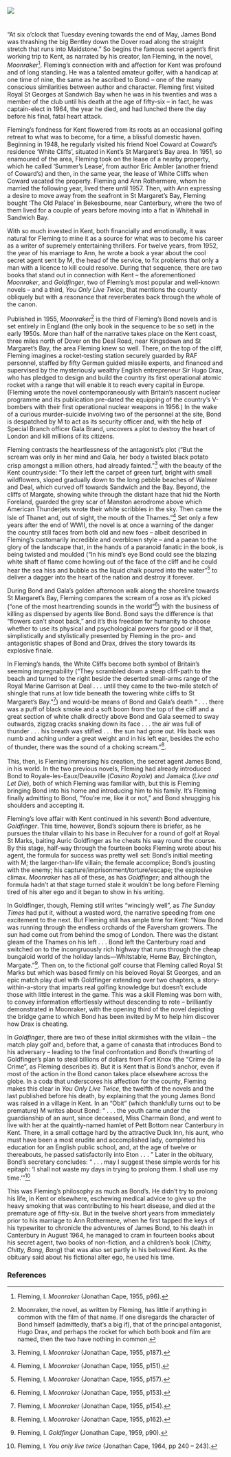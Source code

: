 <a href="https://dev.visual-essays.app"><img src="https://dev-visual-essays.netlify.app/images/ve-button.png"></a> 
<param ve-config title="Ian Fleming (1908 – 1964)" author="Fred Marsh" layout="vtl" banner="https://upload.wikimedia.org/wikipedia/commons/e/ea/The_White_Cliffs_of_Dover_%2848904125611%29.jpg">

<param ve-entity eid="Q24638363" aliases="St Margaret's Bay">
<param ve-entity eid="Q179224" aliases="Dover">
<param ve-entity eid="Q3370771" aliases="Sandwich Bay">
<param ve-entity eid="Q4881598" aliases="Bekesbourne">
<param ve-entity eid="Q964785" aliases="Whitstable">
<param ve-entity eid="Q929286" aliases="Herne Bay">
<param ve-entity eid="Q865021" aliases="Birchington">
<param ve-entity eid="Q618045" aliases="Margate">
<param ve-entity eid="Q7179270" aliases="Pett Bottom">
<param ve-entity eid="Q2551894" aliases="Walmer">
<param ve-entity eid="Q1011096" aliases="Deal">

<!-- Basemap centred on Bekesbourne -->
<param ve-map center="Q4881598" zoom="10">
<!-- Historical map layers -->
<param ve-map-layer active allmaps allmaps-id="e2c6c2d2160a2c8b" title="Kent Road Map">

#

“At six o’clock that Tuesday evening towards the end of May, James Bond was thrashing the big Bentley down the Dover road along the straight stretch that runs into Maidstone.”  So begins the famous secret agent’s first working trip to Kent, as narrated by his creator, Ian Fleming, in the novel, _Moonraker_[^ref1]. Fleming’s connection with and affection for Kent was profound and of long standing.  He was a talented amateur golfer, with a handicap at one time of nine, the same as he ascribed to Bond – one of the many conscious similarities between author and character.  Fleming first visited Royal St Georges at Sandwich Bay when he was in his twenties and was a member of the club until his death at the age of fifty-six – in fact, he was captain-elect in 1964, the year he died, and had lunched there the day before his final, fatal heart attack.
<param ve-image url="https://upload.wikimedia.org/wikipedia/commons/1/1e/Royal-st-georges-golf-club-1.jpg" label="Royal St George's Golf course" attribution="Unknown author, CC BY 4.0, via Wikimedia Commons">
<!-- Basemap centred on Bekesbourne -->
<param ve-map center="Q4881598" zoom="10">
<param ve-map center="Q3370771" zoom="12">
<param ve-map center="Q179224" zoom="12">

Fleming’s fondness for Kent flowered from its roots as an occasional golfing retreat to what was to become, for a time, a blissful domestic haven.  Beginning in 1948, he regularly visited his friend Noel Coward at Coward’s residence ‘White Cliffs’, situated in Kent’s St Margaret’s Bay area.  In 1951, so enamoured of the area, Fleming took on the lease of a nearby property, which he called ‘Summer’s Lease’, from author Eric Ambler (another friend of Coward’s) and then, in the same year, the lease of White Cliffs when Coward vacated the property.  Fleming and Ann Rothermere, whom he married the following year, lived there until 1957.  Then, with Ann expressing a desire to move away from the seafront in St Margaret’s Bay, Fleming bought ‘The Old Palace’ in Bekesbourne, near Canterbury, where the two of them lived for a couple of years before moving into a flat in Whitehall in Sandwich Bay.
<param ve-image url="https://upload.wikimedia.org/wikipedia/commons/1/15/White_cliffs_at_St._Margaret%27s_Bay_-_geograph.org.uk_-_2139591.jpg" label="White cliffs at St. Margaret's Bay" attribution="by Graham Horn, CC BY-SA 2.0, via Wikimedia Commons">
<param ve-map center="Q24638363" zoom="12">
<param ve-map center="Q3370771" zoom="12">
<param ve-map center="Q4881598" zoom="12">

With so much invested in Kent, both financially and emotionally, it was natural for Fleming to mine it as a source for what was to become his career as a writer of supremely entertaining thrillers.  For twelve years, from 1952, the year of his marriage to Ann, he wrote a book a year about the cool secret agent sent by M, the head of the service, to fix problems that only a man with a licence to kill could resolve.  During that sequence, there are two books that stand out in connection with Kent – the aforementioned _Moonraker_, and _Goldfinger_, two of Fleming’s most popular and well-known novels – and a third, _You Only Live Twice_, that mentions the county obliquely but with a resonance that reverberates back through the whole of the canon.
<param ve-image url="https://stor.artstor.org/stor/07405b1d-ef21-4501-90ed-3ad985c20029" label="Portrait Bench, Dover seafront" attribution="Photographed by Michelle Crowther">

Published in 1955, _Moonraker_[^ref2]  is the third of Fleming’s Bond novels and is set entirely in England (the only book in the sequence to be so set) in the early 1950s.  More than half of the narrative takes place on the Kent coast, three miles north of Dover on the Deal Road, near Kingsdown and St Margaret’s Bay, the area Fleming knew so well.  There, on the top of the cliff, Fleming imagines a rocket-testing station securely guarded by RAF personnel, staffed by fifty German guided missile experts, and financed and supervised by the mysteriously wealthy English entrepreneur Sir Hugo Drax, who has pledged to design and build the country its first operational atomic rocket with a range that will enable it to reach every capital in Europe.  (Fleming wrote the novel contemporaneously with Britain’s nascent nuclear programme and its publication pre-dated the equipping of the country’s V-bombers with their first operational nuclear weapons in 1956.)  In the wake of a curious murder-suicide involving two of the personnel at the site, Bond is despatched by M to act as its security officer and, with the help of Special Branch officer Gala Brand, uncovers a plot to destroy the heart of London and kill millions of its citizens.  
<param ve-image url="https://upload.wikimedia.org/wikipedia/commons/7/73/St_Margaret%27s_Bay_-_geograph.org.uk_-_2153408.jpg" label="St Margaret's Bay" attribution="by Colin Park, CC BY-SA 2.0, via Wikimedia Commons">
<param ve-map center="Q24638363" zoom="12">

Fleming contrasts the heartlessness of the antagonist’s plot (“But the scream was only in her mind and Gala, her body a twisted black potato crisp amongst a million others, had already fainted.”[^ref3] with the beauty of the Kent countryside: “To their left the carpet of green turf, bright with small wildflowers, sloped gradually down to the long pebble beaches of Walmer and Deal, which curved off towards Sandwich and the Bay.  Beyond, the cliffs of Margate, showing white through the distant haze that hid the North Foreland, guarded the grey scar of Manston aerodrome above which American Thunderjets wrote their white scribbles in the sky.  Then came the Isle of Thanet and, out of sight, the mouth of the Thames.”[^ref4] Set only a few years after the end of WWII, the novel is at once a warning of the danger the country still faces from both old and new foes – albeit described in Fleming’s customarily incredible and overblown style – and a paean to the glory of the landscape that, in the hands of a paranoid fanatic in the book, is being twisted and moulded (“In his mind’s eye Bond could see the blazing white shaft of flame come howling out of the face of the cliff and he could hear the sea hiss and bubble as the liquid chalk poured into the water”[^ref5] to deliver a dagger into the heart of the nation and destroy it forever. 
<param ve-image url="https://upload.wikimedia.org/wikipedia/commons/e/ea/The_White_Cliffs_of_Dover_%2848904125611%29.jpg" label="The White Cliffs of Dover" attribution="Mustang Joe, CC0, via Wikimedia Commons">
<param ve-map center="Q3370771" zoom="12">

During Bond and Gala’s golden afternoon walk along the shoreline towards St Margaret’s Bay, Fleming compares the scream of a rose as it’s picked (“one of the most heartrending sounds in the world”[^ref6]) with the business of killing as dispensed by agents like Bond.  Bond says the difference is that “flowers can’t shoot back,” and it’s this freedom for humanity to choose whether to use its physical and psychological powers for good or ill that, simplistically and stylistically presented by Fleming in the pro- and antagonistic shapes of Bond and Drax, drives the story towards its explosive finale.
<param ve-image url="https://upload.wikimedia.org/wikipedia/commons/8/86/Dog_On_St._Margaret%27s_Bay_Beach.jpg" label="St Margaret's Bay Beach" attribution="TedQuackenbush, CC BY-SA 3.0, via Wikimedia Commons">

In Fleming’s hands, the White Cliffs become both symbol of Britain’s seeming impregnability (“They scrambled down a steep cliff-path to the beach and turned to the right beside the deserted small-arms range of the Royal Marine Garrison at Deal . . . until they came to the two-mile stetch of shingle that runs at low tide beneath the towering white cliffs to St Margaret’s Bay.”[^ref7]) and would-be means of Bond and Gala’s death “ . . . there was a puff of black smoke and a soft boom from the top of the cliff and a great section of white chalk directly above Bond and Gala seemed to sway outwards, zigzag cracks snaking down its face . . . the air was full of thunder  . . . his breath was stifled . . . the sun had gone out.  His back was numb and aching under a great weight and in his left ear, besides the echo of thunder, there was the sound of a choking scream.”[^ref8]. 
<br><br>
This, then, is Fleming immersing his creation, the secret agent James Bond, in his world.  In the two previous novels, Fleming had already introduced Bond to Royale-les-Eaux/Deauville (_Casino Royale_) and Jamaica (_Live and Let Die_), both of which Fleming was familiar with, but this is Fleming bringing Bond into his home and introducing him to his family.  It’s Fleming finally admitting to Bond, “You’re me, like it or not,” and Bond shrugging his shoulders and accepting it.   
<param ve-image url="https://upload.wikimedia.org/wikipedia/commons/7/74/Looking_S_along_Undercliffe_Road%2C_Kingsdown_-_geograph.org.uk_-_485185.jpg" label="Looking along Undercliffe Road, Kingsdown" attribution="Nick Smith">

Fleming’s love affair with Kent continued in his seventh Bond adventure, _Goldfinger_.  This time, however, Bond’s sojourn there is briefer, as he pursues the titular villain to his base in Reculver for a round of golf at Royal St Marks, baiting Auric Goldfinger as he cheats his way round the course.  By this stage, half-way through the fourteen books Fleming wrote about his agent, the formula for success was pretty well set: Bond’s initial meeting with M; the larger-than-life villain; the female accomplice; Bond’s jousting with the enemy; his capture/imprisonment/torture/escape; the explosive climax.  _Moonraker_ has all of these, as has _Goldfinger_; and although the formula hadn’t at that stage turned stale it wouldn’t be long before Fleming tired of his alter ego and it began to show in his writing.   
<param ve-image url="https://upload.wikimedia.org/wikipedia/commons/e/e4/Reculver_from_the_air.jpg" label="Reculver from the air" attribution="Geoff soper, CC BY-SA 4.0, via Wikimedia Commons">
                                                                                                                                   
In Goldfinger, though, Fleming still writes “wincingly well”, as _The Sunday Times_ had put it, without a wasted word, the narrative speeding from one excitement to the next.  But Fleming still has ample time for Kent: “Now Bond was running through the endless orchards of the Faversham growers.  The sun had come out from behind the smog of London.  There was the distant gleam of the Thames on his left . . . Bond left the Canterbury road and switched on to the incongruously rich highway that runs through the cheap bungaloid world of the holiday lands––Whitstable, Herne Bay, Birchington, Margate.”[^ref9].   Then on, to the fictional golf course that Fleming called Royal St Marks but which was based firmly on his beloved Royal St Georges, and an epic match play duel with Goldfinger extending over two chapters, a story-within-a-story that imparts real golfing knowledge but doesn’t exclude those with little interest in the game.  This was a skill Fleming was born with, to convey information effortlessly without descending to rote – brilliantly demonstrated in Moonraker, with the opening third of the novel depicting the bridge game to which Bond has been invited by M to help him discover how Drax is cheating.  
<param ve-image url="https://upload.wikimedia.org/wikipedia/commons/0/0e/Quince_Orchard%2C_Brogdale_-_geograph.org.uk_-_418906.jpg" label="Quince Orchard at Brogdale, Faversham" attribution"Colin Smith / Quince Orchard, Brogdale">
<param ve-map center="Q618045" zoom="12">
<param ve-map center="Q929286" zoom="12">
<param ve-map center="Q865021" zoom="12">
<param ve-map center="Q964785" zoom="12">

In _Goldfinger_, there are two of these initial skirmishes with the villain – the match play golf and, before that, a game of canasta that introduces Bond to his adversary – leading to the final confrontation and Bond’s thwarting of Goldfinger’s plan to steal billions of dollars from Fort Knox (the “Crime de la Crime”, as Fleming describes it).
But it is Kent that is Bond’s anchor, even if most of the action in the Bond canon takes place elsewhere across the globe.  In a coda that underscores his affection for the county, Fleming makes this clear in _You Only Live Twice_, the twelfth of the novels and the last published before his death, by explaining that the young James Bond was raised in a village in Kent.  In an “Obit” (which thankfully turns out to be premature) M writes about Bond: “ . . . the youth came under the guardianship of an aunt, since deceased, Miss Charmain Bond, and went to live with her at the quaintly-named hamlet of Pett Bottom near Canterbury in Kent.  There, in a small cottage hard by the attractive Duck Inn, his aunt, who must have been a most erudite and accomplished lady, completed his education for an English public school, and, at the age of twelve or thereabouts, he passed satisfactorily into Eton . . . ” Later in the obituary, Bond’s secretary concludes: “ . . . may I suggest these simple words for his epitaph: ‘I shall not waste my days in trying to prolong them.  I shall use my time.’”[^ref10]  
<param ve-image url="https://stor.artstor.org/stor/eccb379a-a975-40fc-a14c-f6f34a0163de" label="Blue Plaque at the Duck, Pett Bottom" attribution="Martin Crowther">

This was Fleming’s philosophy as much as Bond’s.  He didn’t try to prolong his life, in Kent or elsewhere, eschewing medical advice to give up the heavy smoking that was contributing to his heart disease, and died at the premature age of fifty-six.  But in the twelve short years from immediately prior to his marriage to Ann Rothermere, when he first tapped the keys of his typewriter to chronicle the adventures of James Bond, to his death in Canterbury in August 1964, he managed to cram in fourteen books about his secret agent, two books of non-fiction, and a children’s book (_Chitty, Chitty, Bang, Bang_) that was also set partly in his beloved Kent.  As the obituary said about his fictional alter ego, he used his time.
<param ve-image url="https://upload.wikimedia.org/wikipedia/commons/5/54/Higham_Park%2C_Bridge%2C_Kent_-_geograph.org.uk_-_123345.jpg" label="Higham Park, Bridge, Kent, home of Count Zborowski, whose car collection inspired Fleming to write Chitty Chitty Bang Bang" attribution="Rob Bishop">

### References

[^ref1]: Fleming, I. _Moonraker_ (Jonathan Cape, 1955, p96).   
[^ref2]: Moonraker, the novel, as written by Fleming, has little if anything in common with the film of that name.  If one disregards the character of Bond himself (admittedly, that’s a big if), that of the principal antagonist, Hugo Drax, and perhaps the rocket for which both book and film are named, then the two have nothing in common.   
[^ref3]: Fleming, I. _Moonraker_ (Jonathan Cape, 1955, p187).   
[^ref4]: Fleming, I. _Moonraker_ (Jonathan Cape, 1955, p151).   
[^ref5]: Fleming, I. _Moonraker_ (Jonathan Cape, 1955, p157).   
[^ref6]: Fleming, I. _Moonraker_ (Jonathan Cape, 1955, p153).   
[^ref7]: Fleming, I. _Moonraker_ (Jonathan Cape, 1955, p154).    
[^ref8]: Fleming, I. _Moonraker_ (Jonathan Cape, 1955, p162).    
[^ref9]: Fleming, I. _Goldfinger_ (Jonathan Cape, 1959, p90).   
[^ref10]: Fleming, I. _You only live twice_ (Jonathan Cape, 1964, pp 240 – 243).    
